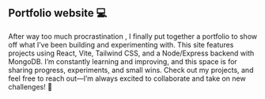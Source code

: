 ## Portfolio website 💻

After way too much procrastination , I finally put together a portfolio to show off what I’ve been building and experimenting with. This site features projects using React, Vite, Tailwind CSS, and a Node/Express backend with MongoDB.
I’m constantly learning and improving, and this space is for sharing progress, experiments, and small wins.  Check out my projects, and feel free to reach out—I’m always excited to collaborate and take on new challenges! 🚀
